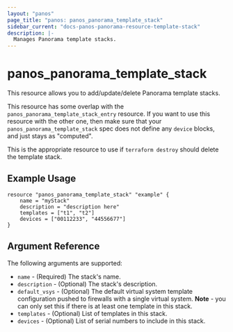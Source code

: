 ```yaml
---
layout: "panos"
page_title: "panos: panos_panorama_template_stack"
sidebar_current: "docs-panos-panorama-resource-template-stack"
description: |-
  Manages Panorama template stacks.
---
```


# panos_panorama_template_stack

This resource allows you to add/update/delete Panorama template stacks.

This resource has some overlap with the `panos_panorama_template_stack_entry`
resource.  If you want to use this resource with the other one, then make
sure that your `panos_panorama_template_stack` spec does not define any
`device` blocks, and just stays as "computed".

This is the appropriate resource to use if `terraform destroy` should delete
the template stack.

## Example Usage

```hcl
resource "panos_panorama_template_stack" "example" {
    name = "myStack"
    description = "description here"
    templates = ["t1", "t2"]
    devices = ["00112233", "44556677"]
}
```

## Argument Reference

The following arguments are supported:

* `name` - (Required) The stack's name.
* `description` - (Optional) The stack's description.
* `default_vsys` - (Optional) The default virtual system template configuration
  pushed to firewalls with a single virtual system.  **Note** - you can only
  set this if there is at least one template in this stack.
* `templates` - (Optional) List of templates in this stack.
* `devices` - (Optional) List of serial numbers to include in this stack.
